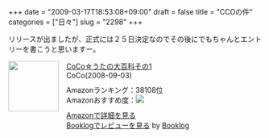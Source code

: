 +++
date = "2009-03-17T18:53:08+09:00"
draft = false
title = "CCOの件"
categories = ["日々"]
slug = "2298"
+++

リリースが出ましたが、正式には２５日決定なのでその後にでもちゃんとエントリーを書こうと思いますー。
<div class="booklog-all" style="margin-bottom:10px;"><div class="booklog-img" style="float:left; margin-right:15px;"><a href="http://www.amazon.co.jp/CoCo%E2%98%86%E3%81%86%E3%81%9F%E3%81%AE%E5%A4%A7%E7%99%BE%E7%A7%91%E3%81%9D%E3%81%AE1-CoCo/dp/B001BPC5F6%3FSubscriptionId%3D08M7KT9XDNR3N95ANHR2%26tag%3Dbooklog.jp4-22%26linkCode%3Dxm2%26camp%3D2025%26creative%3D165953%26creativeASIN%3DB001BPC5F6" target="_blank"><img src="http://ecx.images-amazon.com/images/I/51EF7k92jtL._SL160_.jpg"  class="booklog-imgsrc" style="border:0px; width:100px"></a><br></div><div class="booklog-data" style="float:left; width:300px;"><div class="booklog-title"><a href="http://www.amazon.co.jp/CoCo%E2%98%86%E3%81%86%E3%81%9F%E3%81%AE%E5%A4%A7%E7%99%BE%E7%A7%91%E3%81%9D%E3%81%AE1-CoCo/dp/B001BPC5F6%3FSubscriptionId%3D08M7KT9XDNR3N95ANHR2%26tag%3Dbooklog.jp4-22%26linkCode%3Dxm2%26camp%3D2025%26creative%3D165953%26creativeASIN%3DB001BPC5F6" target="_blank">CoCo☆うたの大百科その1</a></div><div class="booklog-pub">        CoCo(2008-09-03)</div><div class="booklog-info" style="margin-top:10px;">Amazonランキング：38108位<br>Amazonおすすめ度：<img src="http://booklog.jp/img/5.gif"><br></div><div class="booklog-link" style="margin-top:10px;"><a href="http://www.amazon.co.jp/CoCo%E2%98%86%E3%81%86%E3%81%9F%E3%81%AE%E5%A4%A7%E7%99%BE%E7%A7%91%E3%81%9D%E3%81%AE1-CoCo/dp/B001BPC5F6%3FSubscriptionId%3D08M7KT9XDNR3N95ANHR2%26tag%3Dbooklog.jp4-22%26linkCode%3Dxm2%26camp%3D2025%26creative%3D165953%26creativeASIN%3DB001BPC5F6" target="_blank">Amazonで詳細を見る</a><br><a href="http://detail.booklog.jp/asin/B001BPC5F6/asid=booklog.jp4-22" target="_blank">Booklogでレビューを見る</a> by <a href="http://booklog.jp" target="_blank">Booklog</a><br></div></div><br style="clear:left"></div>
